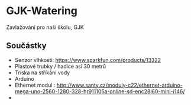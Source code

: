 # GJK-Watering
Zavlažování pro naši školu, GJK

## Součástky
* Senzor vlhkosti: https://www.sparkfun.com/products/13322
* Plastové trubky / hadice asi 30 metrů
* Triska na stříkání vody
* Arduino
* Ethernet modul : http://www.santy.cz/moduly-c22/ethernet-arduino-mega-uno-2560-1280-328-hr911105a-online-sd-enc28j60-mini-i146/
* 
